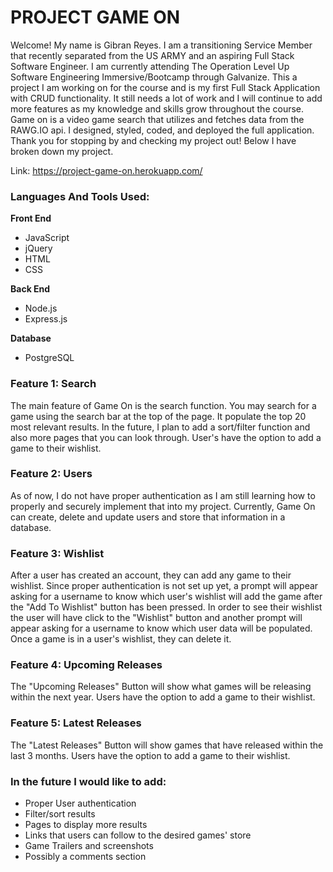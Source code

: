 # PROJECT GAME ON

Welcome! My name is Gibran Reyes. I am a transitioning Service Member that recently separated from the US ARMY and an aspiring Full Stack Software Engineer. I am currently attending The Operation Level Up Software Engineering Immersive/Bootcamp through Galvanize. This a project I am working on for the course and is my first Full Stack Application with CRUD functionality. It still needs a lot of work and I will continue to add more features as my knowledge and skills grow throughout the course. Game on is a video game search that utilizes and fetches data from the RAWG.IO api. I designed, styled, coded, and deployed the full application. Thank you for stopping by and checking my project out! Below I have broken down my project.

Link: https://project-game-on.herokuapp.com/

### Languages And Tools Used:
**Front End**
- JavaScript
- jQuery
- HTML
- CSS

**Back End**
- Node.js
- Express.js

**Database**
- PostgreSQL

### Feature 1: Search
The main feature of Game On is the search function. You may search for a game using the search bar at the top of the page. It populate the top 20 most relevant results. In the future, I plan to add a sort/filter function and also more pages that you can look through. User's have the option to add a game to their wishlist.

### Feature 2: Users
As of now, I do not have proper authentication as I am still learning how to properly and securely implement that into my project. Currently, Game On can create, delete and update users and store that information in a database. 

### Feature 3: Wishlist
After a user has created an account, they can add any game to their wishlist. Since proper authentication is not set up yet, a prompt will appear asking for a username to know which user's wishlist will add the game after the "Add To Wishlist" button has been pressed. In order to see their wishlist the user will have click to the "Wishlist" button and another prompt will appear asking for a username to know which user data will be populated. Once a game is in a user's wishlist, they can delete it.

### Feature 4: Upcoming Releases
The "Upcoming Releases" Button will show what games will be releasing within the next year. Users have the option to add a game to their wishlist.


### Feature 5: Latest Releases
The "Latest Releases" Button will show games that have released within the last 3 months. Users have the option to add a game to their wishlist.

### In the future I would like to add:
- Proper User authentication
- Filter/sort results
- Pages to display more results
- Links that users can follow to the desired games' store
- Game Trailers and screenshots
- Possibly a comments section






